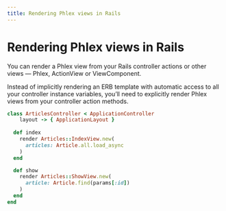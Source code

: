 ```yaml
---
title: Rendering Phlex views in Rails
---
```


# Rendering Phlex views in Rails

You can render a Phlex view from your Rails controller actions or other views — Phlex, ActionView or ViewComponent.

Instead of implicitly rendering an ERB template with automatic access to all your controller instance variables, you’ll need to explicitly render Phlex views from your controller action methods.

```ruby
class ArticlesController < ApplicationController
	layout -> { ApplicationLayout }
	
  def index
    render Articles::IndexView.new(
      articles: Article.all.load_async
    )
  end

  def show
    render Articles::ShowView.new(
      article: Article.find(params[:id])
    )
  end
end
```
